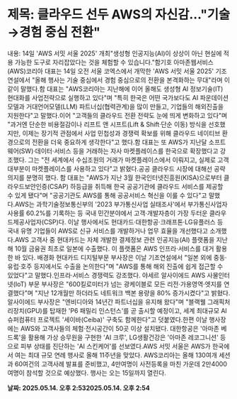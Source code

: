 # **제목: 클라우드 선두 AWS의 자신감…"기술→경험 중심 전환"**

  내용: 14일 'AWS 서밋 서울 2025' 개최"생성형 인공지능(AI)이 상상이 아닌 현실에 적용 가능한 도구로 자리잡았다는 것을 체험할 수 있습니다."함기호 아마존웹서비스(AWS)코리아 대표는 14일 오전 서울 코엑스에서 개막한 'AWS 서밋 서울 2025' 기조연설에서 "올해 행사는 기술 중심에서 경험 중심으로의 전환을 본격화하는 무대"라며 이같이 말했다.함 대표는 "AWS코리아는 지난해에 이어 올해도 생성형 AI 정보기술(IT) 현대화를 사업전략으로 실행하고 있다"며 "특히 한국은 어떤 국가보다도 AI 파운데이션 모델과 거대언어모델(LLM) 파트너십(협력관계)을 많이 만들고, 기업들의 해외진출을 지원한다"고 말했다.이어 "고객들의 클라우드 전환 전략도 눈에 띄게 변화하고 있다"며 "과거엔 단순한 비용절감이나 리프트 앤 시프트(Lift & Shift·단순 이동) 방식을 선호했지만, 이제는 장기적 관점에서 사업 민첩성과 경쟁력 확보를 위해 클라우드 네이티브 환경으로의 전환을 더욱 중요하게 생각한다"고 했다.함 대표는 또 AWS가 지난달 소프트웨어(SW)·데이터·서비스 등을 거래하는 자사 마켓플레이스를 한국으로 확장했다고 강조했다. 그는 "전 세계에서 수십조원의 거래가 마켓플레이스에서 이뤄지고, 실제로 고객 대부분이 마켓플레이스를 사용하고 있다"고 밝혔다.공공 클라우드 시장에 대해선 공략 의지를 분명히 했다. 함 대표는 "AWS가 지난 3월 한국인터넷진흥원(KISA)으로부터 클라우드보안인증(CSAP) 하등급을 취득해 한국 공공기관에 클라우드 서비스를 제공할 수 있게 됐다"며 "공공기관도 AWS를 통해 공공서비스 혁신을 이룰 수 있다"고 말했다.AWS는 과학기술정보통신부의 '2023 부가통신사업 실태조사'에서 부가통신사업자 사용률 60.2%를 기록하는 등 국내 민간분야에서 고객·개발자층이 가장 두터운 클라우드제공사업자(CSP)다. 이날 행사에서도 현대카드·대한항공·크래프톤·LG유플러스 등 국내 유명 기업들이 AWS로 신규 서비스를 개발하거나 업무 효율을 개선했다고 소개했다.AWS 고객사 중 현대카드는 자체 개발한 결제정보 관련 인공지능(AI) 플랫폼을 지난해 10월 금융권 최초로 일본에 수출했다. 이 플랫폼은 AWS 인프라·서비스를 대거 활용한 바 있다. 배경화 현대카드 디지털부문 부사장은 이날 기조연설에서 "일본 외에 중동·유럽·호주 등지에서도 수출을 논의한다"며 "AWS를 통해 해외 진출에 쉽게 접근할 수 있었다"고 말했다.인프라·서비스 경쟁력도 강조했다. 야세르 알사이에드 AWS 사물인터넷(IoT) 부문 부사장은 "600킬로미터가 넘는 광케이블로 모든 리전·가용영역·엣지를 연결했다"며 "지난 12개월만 하더라도 네트워크 백본 용량을 80% 증가시켰다"고 밝혔다.알사이에드 부사장은 "엔비디아와 14년간 파트너십을 유지해 왔다"며 "블랙웰 그래픽처리장치(GPU)를 탑재한 'P6 패밀리 인스턴스'를 곧 출시할 예정이고, 세계 최대규모 AI 슈퍼컴퓨터 프로젝트 '세이바(Ceiba)' 구축도 함께한다"고 덧붙였다.한편 이날 행사장에는 AWS와 고객사들의 체험·전시공간이 50곳 이상 설치됐다. 대한항공은 '아마존 베드록'을 활용해 가상 승무원을 구현한 'AI 크루', LG생활건강은 '아마존 레코그니션' 등으로 피부 상태를 진단하는 'AI 스킨케어'를 선보였다.AWS 서밋 서울은 AWS가 한국에서 여는 최대 규모 연례 행사로 올해 11주년을 맞았다. AWS코리아는 올해 130여개 세션과 60여건의 고객사례 발표를 준비했고, 4만여명이 사전등록을 마친 가운데 2만4000여명이 참석할 것으로 예상했다. 행사는 오는 15일까지 열린다.

  **날짜: 2025.05.14. 오후 2:532025.05.14. 오후 2:54**